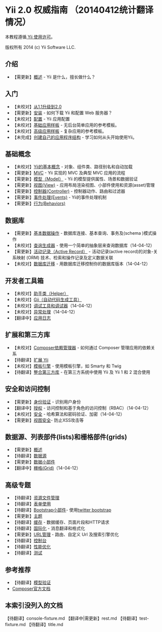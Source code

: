 Yii 2.0 权威指南 （20140412统计翻译情况）
===============================

本教程遵循[ Yii 使用许可](http://www.yiiframework.com/doc/terms/)。

版权所有 2014 (c) Yii Software LLC.

介绍
------------

- 【需更新】[概述](overview.md) - Yii 是什么，擅长做什么？

入门
---------------

- 【未校对】[从1.1升级到2.0](upgrade-from-v1.md)
- 【需更新】[安装](installation.md) - 如何下载 Yii 和配置 Web 服务器？
- 【未校对】[配置](configuration.md) -  Yii 应用配置
- 【未校对】[基础应用样板](apps-basic.md) - 无后台简单应用的参考模板。
- 【未校对】[高级应用样板](apps-advanced.md) - 复杂应用的参考模板。
- 【未完成】[创建自己的应用程序结构](apps-own.md) - 学习如何从头开始使用Yii。

基础概念
-------------

- 【未校对】[Yii的基本概念](basics.md) - 对象、组件类、路径别名和自动加载
- 【需更新】[MVC](mvc.md) - Yii 实现的 MVC 及典型 MVC 应用的流程
- 【需更新】[模型（Model）](model.md) - Yii 的模型提供属性、场景和数据验证
- 【需更新】[视图(View)](view.md) - 应用布局渲染视图、小部件使用和资源(asset)管理
- 【需更新】[控制器(Controller)](controller.md) - 控制器动作、路由和过滤器
- 【需更新】[事件处理(Events)](events.md) - Yii的事件处理机制
- 【需更新】[行为(Behaviors)](behaviors.md)

数据库
--------

- 【需更新】[基本数据操作](database-basics.md) - 数据库连接、基本查询、事务及(schema )模式操作
- 【未校对】[查询生成器](query-builder.md) - 使用一个简单的抽象层来查询数据库（14-04-12）
- 【需更新】[活动记录（Active Record）](active-record.md) - 活动记录(active record)的对象-关系映射 (ORM) 技术、检索和操作记录及定义数据关联
- 【未校对】[数据库迁移](console-migrate.md) - 用数据库迁移控制你的数据库版本（14-04-12）

开发者工具箱
------------------

- 【未校对】[助手类（Helper）](helpers.md)
- 【未校对】[Gii（自动代码生成工具）](gii.md)
- 【未校对】[调试工具和调试器](module-debug.md)（14-04-12）
- 【未校对】[异常处理](error.md)（14-04-12）
- 【翻译中】[应用日志](logging.md)

扩展和第三方库
----------------------------------

- 【未校对】[Composer依赖管理器](composer.md) - 如何通过 Composer 管理应用的依赖关系
- 【待翻译】[扩展 Yii](extensions.md)
- 【未校对】[模板引擎](template.md) - 使用模板引擎，如 Smarty 和 Twig
- 【待翻译】[整合第三方库](using-3rd-party-libraries.md) - 在第三方系统中使用 Yii 及 Yii 1 和 2 混合使用

安全和访问控制
---------------------------

- 【需更新】[身份验证](authentication.md) - 识别用户身份
- 【翻译中】[授权](authorization.md) - 访问控制和基于角色的访问控制（RBAC）（14-04-12）
- 【未校对】[安全](security.md) - 哈希算法和密码验证、加密（14-04-12）
- 【需更新】[视图安全](view.md#security)- 防止XSS攻击等

数据源、列表部件(lists)和栅格部件(grids)
-------------------------------

- 【需更新】[概述](data-overview.md)
- 【待翻译】[数据源](data-providers.md)
- 【需更新】[数据小部件](data-widgets.md)
- 【翻译中】[栅格(Grid)](data-grid.md)（14-04-12）

高级专题
---------------

- 【待翻译】[资源文件管理](assets.md)
- 【待翻译】[表单使用](form.md)
- 【待翻译】[Bootstrap小部件](bootstrap-widgets.md)- 使用[twitter bootstrap](http://getbootstrap.com/)
- 【需更新】[主题](theming.md)
- 【待翻译】[缓存](caching.md) - 数据缓存、页面片段和HTTP请求
- 【待翻译】[国际化](i18n.md) - 消息翻译和格式化
- 【需更新】[URL管理](url.md) - 路由、自定义 Url 及搜索引擎优化
- 【待翻译】[控制台](console.md)
- 【待翻译】[性能优化](performance.md)
- 【待翻译】[测试](testing.md)

参考推荐
----------

- 【待翻译】[模型验证](validation.md)
- [Composer官方文档](http://getcomposer.org)


本索引没列入的文档
----------

【待翻译】console-fixture.md
【翻译中|需更新】rest.md
【待翻译】test-fixture.md
【待翻译】title.md
